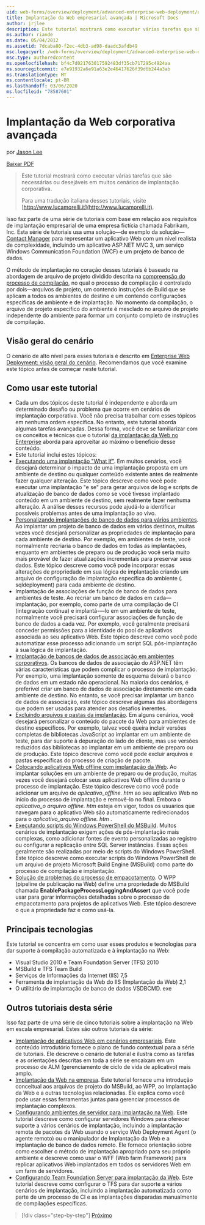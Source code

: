 ```yaml
---
uid: web-forms/overview/deployment/advanced-enterprise-web-deployment/advanced-enterprise-web-deployment
title: Implantação da Web empresarial avançada | Microsoft Docs
author: jrjlee
description: Este tutorial mostrará como executar várias tarefas que são necessárias ou desejáveis em muitos cenários de implantação corporativa. Para uma tradução em italiano...
ms.author: riande
ms.date: 05/04/2012
ms.assetid: 7dcaba80-f2ec-4db3-ad98-daadc3afdb49
msc.legacyurl: /web-forms/overview/deployment/advanced-enterprise-web-deployment/advanced-enterprise-web-deployment
msc.type: authoredcontent
ms.openlocfilehash: bf4c7d021763017592483df35cb717295c4924aa
ms.sourcegitcommit: e7e91932a6e91a63e2e46417626f39d6b244a3ab
ms.translationtype: MT
ms.contentlocale: pt-BR
ms.lasthandoff: 03/06/2020
ms.locfileid: "78587601"
---
```

# <a name="advanced-enterprise-web-deployment"></a>Implantação da Web corporativa avançada

por [Jason Lee](https://github.com/jrjlee)

[Baixar PDF](https://msdnshared.blob.core.windows.net/media/MSDNBlogsFS/prod.evol.blogs.msdn.com/CommunityServer.Blogs.Components.WeblogFiles/00/00/00/63/56/8130.DeployingWebAppsInEnterpriseScenarios.pdf)

> Este tutorial mostrará como executar várias tarefas que são necessárias ou desejáveis em muitos cenários de implantação corporativa.
> 
> Para uma tradução italiana desses tutoriais, visite [http://www.lucamorelli.it](http://www.lucamorelli.it).

Isso faz parte de uma série de tutoriais com base em relação aos requisitos de implantação empresarial de uma empresa fictícia chamada Fabrikam, Inc. Esta série de tutoriais usa uma solução&#x2014;de exemplo da solução&#x2014; [Contact Manager](../web-deployment-in-the-enterprise/the-contact-manager-solution.md) para representar um aplicativo Web com um nível realista de complexidade, incluindo um aplicativo ASP.NET MVC 3, um serviço Windows Communication Foundation (WCF) e um projeto de banco de dados.

O método de implantação no coração desses tutoriais é baseado na abordagem de arquivo de projeto dividido descrita na [compreensão do processo de compilação](../web-deployment-in-the-enterprise/understanding-the-build-process.md), no qual o processo de compilação é controlado por dois&#x2014;arquivos de projeto, um contendo instruções de Build que se aplicam a todos os ambientes de destino e um contendo configurações específicas de ambiente e de implantação. No momento da compilação, o arquivo de projeto específico do ambiente é mesclado no arquivo de projeto independente do ambiente para formar um conjunto completo de instruções de compilação.

## <a name="scenario-overview"></a>Visão geral do cenário

O cenário de alto nível para esses tutoriais é descrito em [Enterprise Web Deployment: visão geral do cenário](../deploying-web-applications-in-enterprise-scenarios/enterprise-web-deployment-scenario-overview.md). Recomendamos que você examine este tópico antes de começar neste tutorial.

## <a name="how-to-use-this-tutorial"></a>Como usar este tutorial

- Cada um dos tópicos deste tutorial é independente e aborda um determinado desafio ou problema que ocorre em cenários de implantação corporativa. Você não precisa trabalhar com esses tópicos em nenhuma ordem específica. No entanto, este tutorial aborda algumas tarefas avançadas. Dessa forma, você deve se familiarizar com os conceitos e técnicas que o tutorial [da implantação da Web no Enterprise](../web-deployment-in-the-enterprise/web-deployment-in-the-enterprise.md) aborda para aproveitar ao máximo o benefício desse conteúdo.
- Este tutorial inclui estes tópicos:
- [Executando uma implantação "What If"](performing-a-what-if-deployment.md). Em muitos cenários, você desejará determinar o impacto de uma implantação proposta em um ambiente de destino ou qualquer conteúdo existente antes de realmente fazer qualquer alteração. Este tópico descreve como você pode executar uma implantação "e se" para gerar arquivos de log e scripts de atualização de banco de dados como se você tivesse implantado conteúdo em um ambiente de destino, sem realmente fazer nenhuma alteração. A análise desses recursos pode ajudá-lo a identificar possíveis problemas antes de uma implantação ao vivo.
- [Personalizando implantações de banco de dados para vários ambientes](customizing-database-deployments-for-multiple-environments.md). Ao implantar um projeto de banco de dados em vários destinos, muitas vezes você desejará personalizar as propriedades de implantação para cada ambiente de destino. Por exemplo, em ambientes de teste, você normalmente recriaria o banco de dados em todas as implantações, enquanto em ambientes de preparo ou de produção você seria muito mais provável de fazer atualizações incrementais para preservar seus dados. Este tópico descreve como você pode incorporar essas alterações de propriedade em sua lógica de implantação criando um arquivo de configuração de implantação específica do ambiente (. sqldeployment) para cada ambiente de destino.
- Implantação de associações de função de banco de dados para ambientes de teste. Ao recriar um banco de dados em cada&#x2014;implantação, por exemplo, como parte de uma compilação de CI (integração contínua) e implantá-&#x2014;lo em um ambiente de teste, normalmente você precisará configurar associações de função de banco de dados a cada vez. Por exemplo, você geralmente precisará conceder permissões para a identidade do pool de aplicativos associada ao seu aplicativo Web. Este tópico descreve como você pode automatizar esse processo adicionando um script SQL pós-implantação à sua lógica de implantação.
- [Implantação de bancos de dados de associação em ambientes corporativos](deploying-membership-databases-to-enterprise-environments.md). Os bancos de dados de associação do ASP.NET têm várias características que podem complicar o processo de implantação. Por exemplo, uma implantação somente de esquema deixará o banco de dados em um estado não operacional. Na maioria dos cenários, é preferível criar um banco de dados de associação diretamente em cada ambiente de destino. No entanto, se você precisar implantar um banco de dados de associação, este tópico descreve algumas das abordagens que podem ser usadas para atender aos desafios inerentes.
- [Excluindo arquivos e pastas da implantação](excluding-files-and-folders-from-deployment.md). Em alguns cenários, você desejará personalizar o conteúdo do pacote da Web para ambientes de destino específicos. Por exemplo, talvez você queira incluir versões completas de bibliotecas JavaScript ao implantar em um ambiente de teste, para dar suporte à depuração do lado do cliente, mas use versões reduzidos das bibliotecas ao implantar em um ambiente de preparo ou de produção. Este tópico descreve como você pode excluir arquivos e pastas específicas do processo de criação de pacote.
- [Colocando aplicativos Web offline com implantação da Web](taking-web-applications-offline-with-web-deploy.md). Ao implantar soluções em um ambiente de preparo ou de produção, muitas vezes você desejará colocar seus aplicativos Web offline durante o processo de implantação. Este tópico descreve como você pode adicionar um arquivo de *aplicativo\_offline. htm* ao seu aplicativo Web no início do processo de implantação e removê-lo no final. Embora o *aplicativo\_o arquivo offline. htm* esteja em vigor, todos os usuários que navegam para o aplicativo Web são automaticamente redirecionados para o *aplicativo\_arquivo offline. htm* .
- [Executando scripts do Windows PowerShell do MSBuild](running-windows-powershell-scripts-from-msbuild-project-files.md). Muitos cenários de implantação exigem ações de pós-implantação mais complexas, como adicionar fontes de evento personalizadas ao registro ou configurar a replicação entre SQL Server instâncias. Essas ações geralmente são realizadas por meio de scripts do Windows PowerShell. Este tópico descreve como executar scripts do Windows PowerShell de um arquivo de projeto Microsoft Build Engine (MSBuild) como parte do processo de compilação e implantação.
- [Solução de problemas do processo de empacotamento](troubleshooting-the-packaging-process.md). O WPP (pipeline de publicação na Web) define uma propriedade do MSBuild chamada **EnablePackageProcessLoggingAndAssert** que você pode usar para gerar informações detalhadas sobre o processo de empacotamento para projetos de aplicativos Web. Este tópico descreve o que a propriedade faz e como usá-la.

## <a name="key-technologies"></a>Principais tecnologias

Este tutorial se concentra em como usar esses produtos e tecnologias para dar suporte à compilação automatizada e à implantação na Web:

- Visual Studio 2010 e Team Foundation Server (TFS) 2010
- MSBuild e TFS Team Build
- Serviços de Informações da Internet (IIS) 7,5
- Ferramenta de implantação da Web do IIS (Implantação da Web) 2,1
- O utilitário de implantação de banco de dados VSDBCMD. exe

## <a name="other-tutorials-in-this-series"></a>Outros tutoriais desta série

Isso faz parte de uma série de cinco tutoriais sobre a implantação na Web em escala empresarial. Estes são outros tutoriais da série:

- [Implantação de aplicativos Web em cenários empresariais](../deploying-web-applications-in-enterprise-scenarios/deploying-web-applications-in-enterprise-scenarios.md). Este conteúdo introdutório fornece o plano de fundo contextual para a série de tutoriais. Ele descreve o cenário de tutorial e ilustra como as tarefas e as orientações descritas em toda a série se encaixam em um processo de ALM (gerenciamento de ciclo de vida de aplicativo) mais amplo.
- [Implantação da Web na empresa](../web-deployment-in-the-enterprise/web-deployment-in-the-enterprise.md). Este tutorial fornece uma introdução conceitual aos arquivos de projeto do MSBuild, ao WPP, ao Implantação da Web e a outras tecnologias relacionadas. Ele explica como você pode usar essas ferramentas juntas para gerenciar processos de implantação complexos.
- [Configurando ambientes de servidor para implantação na Web](../configuring-server-environments-for-web-deployment/configuring-server-environments-for-web-deployment.md). Este tutorial descreve como configurar servidores Windows para oferecer suporte a vários cenários de implantação, incluindo a implantação remota de pacotes da Web usando o serviço Web Deployment Agent (o agente remoto) ou o manipulador de Implantação da Web e a implantação de banco de dados remoto. Ele fornece orientação sobre como escolher o método de implantação apropriado para seu próprio ambiente e descreve como usar o WFF (Web farm Framework) para replicar aplicativos Web implantados em todos os servidores Web em um farm de servidores.
- [Configurando Team Foundation Server para implantação da Web](../configuring-team-foundation-server-for-web-deployment/configuring-team-foundation-server-for-web-deployment.md). Este tutorial descreve como configurar o TFS para dar suporte a vários cenários de implantação, incluindo a implantação automatizada como parte de um processo de CI e as implantações disparadas manualmente de compilações específicas.

> [!div class="step-by-step"]
> [Próximo](performing-a-what-if-deployment.md)
